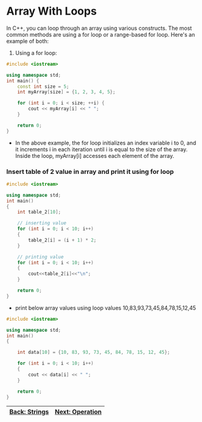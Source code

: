 # Array With Loops
In C++, you can loop through an array using various constructs. The most common methods are using a for loop or a range-based for loop. Here's an example of both:

1. Using a for loop:

```cpp
#include <iostream>

using namespace std;
int main() {
    const int size = 5;
    int myArray[size] = {1, 2, 3, 4, 5};

    for (int i = 0; i < size; ++i) {
        cout << myArray[i] << " ";
    }

    return 0;
}

```

* In the above example, the for loop initializes an index variable i to 0, and it increments i in each iteration until i is equal to the size of the array. Inside the loop, myArray[i] accesses each element of the array.

### Insert table of 2 value in array and print it using for loop

```cpp
#include <iostream>

using namespace std;
int main()
{
    int table_2[10];

    // inserting value 
    for (int i = 0; i < 10; i++)
    {
        table_2[i] = (i + 1) * 2;
    }

    // printing value
    for (int i = 0; i < 10; i++)
    {
        cout<<table_2[i]<<"\n";
    }

    return 0;
}
```

* print below array values using loop
values 10,83,93,73,45,84,78,15,12,45

```cpp
#include <iostream>

using namespace std;
int main()
{

    int data[10] = {10, 83, 93, 73, 45, 84, 78, 15, 12, 45};

    for (int i = 0; i < 10; i++)
    {
        cout << data[i] << " ";
    }

    return 0;
}
```


| [Back: Strings](./strings.md) | [Next: Operation](./operation.md) |
| ----------------------------- | --------------------------- |